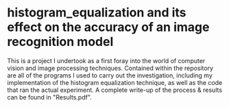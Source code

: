 # histogram_equalization and its effect on the accuracy of an image recognition model

This is a project I undertook as a first foray into the world of computer vision and image processing techniques. Contained within the repository are all of the programs I used to carry out the investigation, including my implementation of the histogram equalization technique, as well as the code that ran the actual experiment. A complete write-up of the process & results can be found in "Results.pdf".
